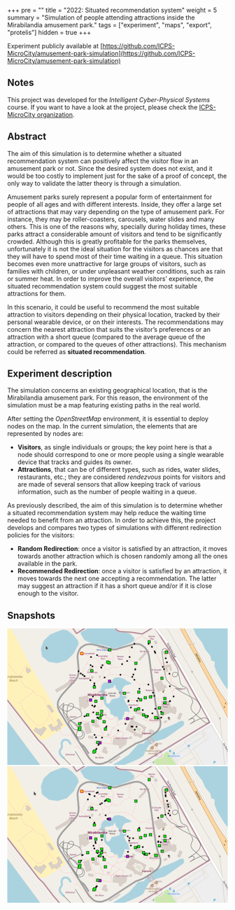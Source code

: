 +++
pre = ""
title = "2022: Situated recommendation system"
weight = 5
summary = "Simulation of people attending attractions inside the Mirabilandia amusement park."
tags = ["experiment", "maps", "export", "protelis"]
hidden = true
+++

Experiment publicly available at [https://github.com/ICPS-MicroCity/amusement-park-simulation](https://github.com/ICPS-MicroCity/amusement-park-simulation)

## Notes

This project was developed for the _Intelligent Cyber-Physical Systems_ course. If you want to have a look at the project, please check the [ICPS-MicroCity organization](https://github.com/ICPS-MicroCity).

## Abstract

The aim of this simulation is to determine whether
a situated recommendation system can positively affect the visitor flow in an amusement park or
not. Since the desired system does not exist, and it would be too costly to implement just for
the sake of a proof of concept, the only way to validate the latter theory is through a simulation.

Amusement parks surely represent a popular form of entertainment for people of all ages and
with different interests. Inside, they offer a large set of attractions that may vary depending on the type of amusement park. For instance, they may be roller-coasters, carousels, water slides and many others. This is one of the reasons why, specially during holiday times, these
parks attract a considerable amount of visitors and tend to be significantly crowded. Although
this is greatly profitable for the parks themselves, unfortunately it is not the ideal situation for
the visitors as chances are that they will have to spend most of their time waiting in a queue.
This situation becomes even more unattractive for large groups of visitors, such as families with
children, or under unpleasant weather conditions, such as rain or summer heat. In order to
improve the overall visitors’ experience, the situated recommendation system could suggest
the most suitable attractions for them.

In this scenario, it could be useful to recommend the most suitable attraction to visitors
depending on their physical location, tracked by their personal wearable device, or on their
interests. The recommendations may concern the nearest attraction that suits the visitor’s preferences or an attraction with a short queue (compared to the average queue of the attraction,
or compared to the queues of other attractions). This mechanism could be referred as **situated recommendation**.

## Experiment description

The simulation concerns an existing geographical location, that is the Mirabilandia amusement park. For this reason, the environment of the simulation must be a map featuring existing paths
in the real world.

After setting the _OpenStreetMap_ environment, it is essential to deploy nodes on the map. In the current
simulation, the elements that are represented by nodes are:

* **Visitors**, as single individuals or groups; the key point here is that a node should correspond to one or more people using a single wearable device that tracks and guides its
  owner.
* **Attractions**, that can be of different types, such as rides, water slides, restaurants, etc.;
  they are considered _rendezvous_ points for visitors and are made of several sensors that allow
  keeping track of various information, such as the number of people waiting in a queue.

As previously described, the aim of this simulation is to determine whether a situated recommendation
system may help reduce the waiting time needed to benefit from an attraction. In order to achieve
this, the project develops and compares two types of simulations with different redirection policies for the visitors:

* **Random Redirection**: once a visitor
  is satisfied by an attraction, it moves towards another attraction which is chosen randomly among all the ones available in the park.
* **Recommended Redirection**: once
  a visitor is satisfied by an attraction, it moves towards the next one accepting a recommendation. The latter may suggest an attraction if it has a short queue and/or if it is close enough to the visitor.

## Snapshots

![image](mira1.gif)
![image](mira2.gif)

